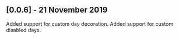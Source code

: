 ## [0.0.6] - 21 November 2019
Added support for custom day decoration.
Added support for custom disabled days.

